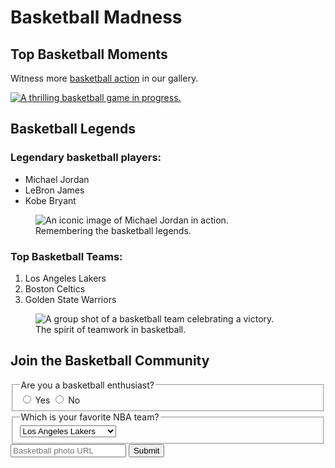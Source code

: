 
<html>
  <body>
    <main>
      <h1>Basketball Madness</h1>
      <section>
        <h2>Top Basketball Moments</h2>
        <!-- TODO: Add link to basketball photos -->
        <p>Witness more <a target="_blank" href="https://basketballmadness.com">basketball action</a> in our gallery.</p>
        <a href="https://basketballmadness.com"><img src="https://images.chinatimes.com/newsphoto/2021-02-21/656/ANBA00_P_01_01.jpg" alt="A thrilling basketball game in progress."></a>
      </section>
      <section>
        <h2>Basketball Legends</h2>
        <h3>Legendary basketball players:</h3>
        <ul>
          <li>Michael Jordan</li>
          <li>LeBron James</li>
          <li>Kobe Bryant</li>
        </ul>
        <figure>
          <img src="https://cc.tvbs.com.tw/img/upload/2023/09/11/20230911225418-42cc873f.jpg" alt="An iconic image of Michael Jordan in action.">
          <figcaption>Remembering the basketball legends.</figcaption>  
        </figure>
        <h3>Top Basketball Teams:</h3>
        <ol>
          <li>Los Angeles Lakers</li>
          <li>Boston Celtics</li>
          <li>Golden State Warriors</li>
        </ol>
        <figure>
          <img src="https://thumbor.4gamers.com.tw/F83vNlkezpOSILlC0zINb-lNwjA=/800x0/filters:extract_cover():no_upscale():quality(80)/https%3A%2F%2Fimg.4gamers.com.tw%2Fpuku-clone-version%2Fc2bf9e46873f7b9da6e9d1f9358361fd16b65f5d.jpg" alt="A group shot of a basketball team celebrating a victory.">
          <figcaption>The spirit of teamwork in basketball.</figcaption>  
        </figure>
      </section>
      <section>
        <h2>Join the Basketball Community</h2>
        <form action="https://basketballmadness.com/submit-basketball-photo">
          <fieldset>
            <legend>Are you a basketball enthusiast?</legend>
            <label><input id="yes" type="radio" name="enthusiast" value="yes"> Yes</label>
            <label><input id="no" type="radio" name="enthusiast" value="no"> No</label>
          </fieldset>
          <fieldset>
            <legend>Which is your favorite NBA team?</legend>
            <select name="favorite-team">
              <option value="lakers">Los Angeles Lakers</option>
              <option value="celtics">Boston Celtics</option>
              <option value="warriors">Golden State Warriors</option>
              <!-- Add more NBA teams here -->
            </select>
          </fieldset>
          <input type="text" name="basketballphotourl" placeholder="Basketball photo URL" required>
          <button type="submit">Submit</button>
        </form>
      </section>
    </main>
  </body>
</html>

  </body>
</html>

